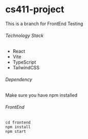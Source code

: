 # cs411-project

This is a branch for FrontEnd Testing 

###### Technology Stack

- React 
- Vite
- TypeScript 
- TailwindCSS

###### Dependency

Make sure you have npm installed 

###### FrontEnd

```
cd frontend
npm install
npm start
```

